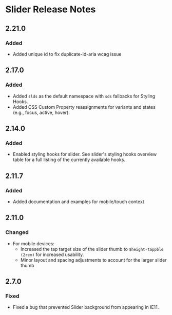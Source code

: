 <!-- Release notes authoring guidelines: http://keepachangelog.com/ -->

# Slider Release Notes

## 2.21.0

### Added

- Added unique id to fix duplicate-id-aria wcag issue

<!-- ## [Unreleased] -->

## 2.17.0

### Added

- Added `slds` as the default namespace with `sds` fallbacks for Styling Hooks.
- Added CSS Custom Property reassignments for variants and states (e.g., focus, active, hover).

## 2.14.0

### Added

- Enabled styling hooks for slider. See slider's styling hooks overview table for a full listing of the currently available hooks.

## 2.11.7

### Added

- Added documentation and examples for mobile/touch context

## 2.11.0

### Changed

- For mobile devices:
  - Increased the tap target size of the slider thumb to `$height-tappble (2rem)` for increased usability.
  - Minor layout and spacing adjustments to account for the larger slider thumb

## 2.7.0

### Fixed

- Fixed a bug that prevented Slider background from appearing in IE11.
